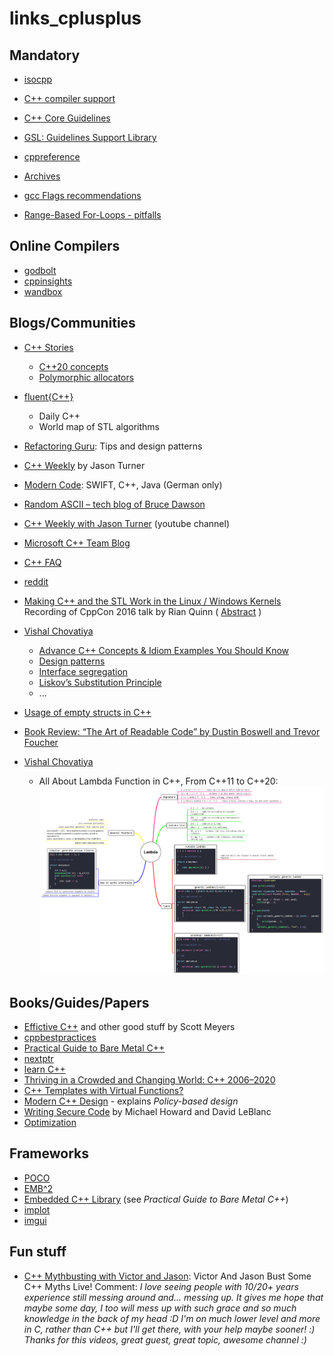 # links_cplusplus

## Mandatory

* [isocpp](https://isocpp.org)
* [C++ compiler support](https://en.cppreference.com/w/cpp/compiler_support)
* [C++ Core Guidelines](https://isocpp.github.io/CppCoreGuidelines/CppCoreGuidelines#main)
* [GSL: Guidelines Support Library](https://github.com/Microsoft/GSL)


* [cppreference](cppreference.com)
* [Archives](https://en.cppreference.com/w/Cppreference:Archives)

* [gcc Flags recommendations](https://interrupt.memfault.com/blog/best-and-worst-gcc-clang-compiler-flags)
* [Range-Based For-Loops - pitfalls](https://open-std.org/jtc1/sc22/wg21/docs/papers/2014/n3853.htm)

## Online Compilers

* [godbolt](https://godbolt.org/)
* [cppinsights](https://cppinsights.io/)
* [wandbox](https://wandbox.org)

## Blogs/Communities

* [C++ Stories](https://www.cppstories.com)
  * [C++20 concepts](https://www.cppstories.com/2021/concepts-intro/)
  * [Polymorphic allocators](https://www.cppstories.com/2020/06/pmr-hacking.html/)

* [fluent{C++}](https://www.fluentcpp.com)
  * Daily C++
  * World map of STL algorithms
* [Refactoring Guru](https://refactoring.guru/): Tips and design patterns
* [C++ Weekly](https://www.youtube.com/watch?v=vLhr_y4YOIY) by Jason Turner

* [Modern Code](https://www.nosid.org): SWIFT, C++, Java (German only)
* [Random ASCII – tech blog of Bruce Dawson](https://randomascii.wordpress.com/)
* [C++ Weekly with Jason Turner](https://www.youtube.com/channel/UCxHAlbZQNFU2LgEtiqd2Maw) (youtube channel)
* [Microsoft C++ Team Blog](https://devblogs.microsoft.com/cppblog)
* [C++ FAQ](https://www.cs.technion.ac.il/users/yechiel/c++-faq/index.html)
* [reddit](https://www.reddit.com/r/cpp/)
* [Making C++ and the STL Work in the Linux / Windows Kernels](https://www.youtube.com/watch?v=uQSQy-7lveQ) Recording of CppCon 2016 talk by Rian Quinn ( [Abstract](https://cppcon2016.sched.com/event/7nL9/making-c-and-the-stl-work-in-the-linux-windows-kernels?iframe=no&w=700&sidebar=yes&bg=no) )
* [Vishal Chovatiya](http://www.vishalchovatiya.com/)
  * [Advance C++ Concepts & Idiom Examples You Should Know](http://www.vishalchovatiya.com/7-advance-cpp-concepts-idiom-examples-you-should-know/)
  * [Design patterns](http://www.vishalchovatiya.com/what-is-design-pattern/)
  * [Interface segregation](http://www.vishalchovatiya.com/interface-segregation-principle-in-cpp-solid-as-a-rock/)
  * [Liskov’s Substitution Principle](http://www.vishalchovatiya.com/liskovs-substitution-principle-in-cpp-solid-as-a-rock/)
  * ...
* [Usage of empty structs in C++](https://stackoverflow.com/questions/60685261/usage-of-empty-structs-in-c)
* [Book Review: “The Art of Readable Code” by Dustin Boswell and Trevor Foucher](https://embeddeduse.com/2022/01/14/book-review-the-art-of-readable-code-by-dustin-boswell-and-trevor-foucher/)

* [Vishal Chovatiya](https://www.vishalchovatiya.com/start-here/)
  - All About Lambda Function in C++, From C++11 to C++20: ![Cheat sheet](ressources/cheat-sheets/Learn-lambda-function-in-C-with-example.png)

## Books/Guides/Papers

* [Effictive C++](https://www.aristeia.com/books.html) and other good stuff by Scott Meyers
* [cppbestpractices](https://lefticus.gitbooks.io/cpp-best-practices/content/)
* [Practical Guide to Bare Metal C++](https://alex-robenko.gitbook.io/bare_metal_cpp)
* [nextptr](https://www.nextptr.com/)
* [learn C++](https://www.learncpp.com/)
* [Thriving in a Crowded and Changing World: C++ 2006–2020](https://dl.acm.org/doi/pdf/10.1145/3386320)
* [C++ Templates with Virtual Functions?](https://rivermatrix.com/c-templates-with-virtual-functions/)
* [Modern C++ Design](https://en.wikipedia.org/wiki/Modern_C%2B%2B_Design#Policy-based_design) - explains *Policy-based design*
* [Writing Secure Code](https://www.goodreads.com/book/show/44916.Writing_Secure_Code) by  Michael Howard and David LeBlanc
* [Optimization](https://www.agner.org/optimize)

## Frameworks

* [POCO](https://pocoproject.org/)
* [EMB^2](https://embeddedartistry.com/blog/2018/08/20/emb2-a-c-c-framework-for-multi-core-and-multi-chip-embedded-systems/)
* [Embedded C++ Library](https://github.com/arobenko/embxx) (see *Practical Guide to Bare Metal C++*)
* [implot](https://github.com/epezent/implot)
* [imgui](https://github.com/ocornut/imgui/issues/2529)

## Fun stuff

* [C++ Mythbusting with Victor and Jason](https://www.youtube.com/watch?v=Bu1AEze14Ns): Victor And Jason Bust Some C++ Myths Live!
Comment: *I love seeing people with 10/20+ years experience still messing around and... messing up. It gives me hope that maybe some day, I too will mess up with such grace and so much knowledge in the back of my head :D I'm on much lower level and more in C, rather than C++ but I'll get there, with your help maybe sooner! :) Thanks for this videos, great guest, great topic, awesome channel :)*
